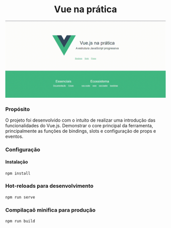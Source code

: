 
<h1 align="center">
 Vue na prática
</h1>

<p align="center">
  <img src="https://raw.githubusercontent.com/cris-scheib/vue-in-practice/main/public/Vue.js.gif">
</p>


### Propósito
O projeto foi desenvolvido com o intuito de realizar uma introdução das funcionalidades do Vue.js. 
Demonstrar o core principal da ferramenta, principalmente as funções de bindings, slots e configuração de props e eventos.

### Configuração

#### Instalação

```
npm install
```

### Hot-reloads para desenvolvimento
```
npm run serve
```

### Compilaçaõ minifica para produção
```
npm run build
```
